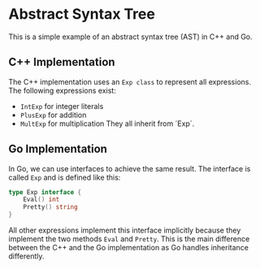 # Abstract Syntax Tree
This is a simple example of an abstract syntax tree (AST) in C++ and Go.
## C++ Implementation
The C++ implementation uses an `Exp class` to represent all expressions.
The following expressions exist:
- `IntExp` for integer literals
- `PlusExp` for addition
- `MultExp` for multiplication
They all inherit from ´Exp´.
## Go Implementation
In Go, we can use interfaces to achieve the same result.
The interface is called `Exp` and is defined like this:
```go
type Exp interface {
	Eval() int
	Pretty() string
}
```
All other expressions implement this interface implicitly because they implement the two methods `Eval` and `Pretty`.
This is the main difference between the C++ and the Go implementation as Go handles inheritance differently.